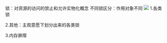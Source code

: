 锁：对资源的访问的禁止和允许实物化概念
不同锁区分：作用对象不同
![](https://cdn.nlark.com/yuque/0/2023/png/26575180/1695287075463-ab48bc50-9de6-4bf2-844e-fd65dba705fa.png#averageHue=%23fcfcfc&clientId=ua347dce8-85d9-4&from=paste&height=251&id=ubf9e79be&originHeight=605&originWidth=1352&originalType=url&ratio=2.240000009536743&rotation=0&showTitle=false&status=done&style=none&taskId=ua5967eb6-40ec-451d-b959-1f14567ad7a&title=&width=561.093994140625)
1.各类锁

2.其他：主观意愿下划分出来的各类锁

3.内存屏障
